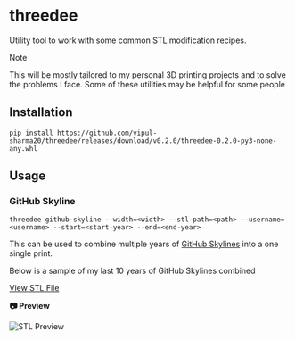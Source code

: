 # threedee
Utility tool to work with some common STL modification recipes.

> [!NOTE]
> This will be mostly tailored to my personal 3D printing projects and to solve
> the problems I face. Some of these utilities may be helpful for some people

## Installation

```
pip install https://github.com/vipul-sharma20/threedee/releases/download/v0.2.0/threedee-0.2.0-py3-none-any.whl
```

## Usage

### GitHub Skyline
```
threedee github-skyline --width=<width> --stl-path=<path> --username=<username> --start=<start-year> --end=<end-year>
```

This can be used to combine multiple years of [GitHub Skylines][github-skyline] into a one single print.

Below is a sample of my last 10 years of GitHub Skylines combined

[View STL File](https://gist.github.com/vipul-sharma20/427bcd96d9899906ff6ca2dd40ba3421#github.stl)

**📷 Preview**

![STL Preview](https://i.imgur.com/qnjRL0D.png)


[github-skyline]: https://skyline.github.com/
